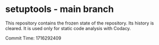 # setuptools - main branch

This repository contains the frozen state of the repository.
Its history is cleared. It is used only for static code
analysis with Codacy.

Commit Time: 1716292409